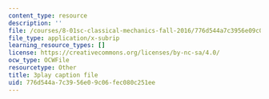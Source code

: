 ```yaml
---
content_type: resource
description: ''
file: /courses/8-01sc-classical-mechanics-fall-2016/776d544a7c3956e09c06fec080c251ee_5QKJG0FZTio.vtt
file_type: application/x-subrip
learning_resource_types: []
license: https://creativecommons.org/licenses/by-nc-sa/4.0/
ocw_type: OCWFile
resourcetype: Other
title: 3play caption file
uid: 776d544a-7c39-56e0-9c06-fec080c251ee
---
```

